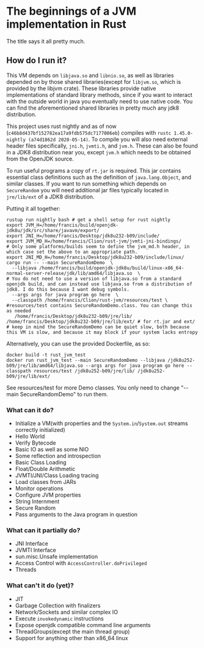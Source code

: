 # The beginnings of a JVM implementation in Rust

The title says it all pretty much.

## How do I run it?

This VM depends on `libjava.so` and `libnio.so`, as well as libraries depended on by those shared libraries(except
for `libjvm.so`, which is provided by the libjvm crate). These libraries provide native implementations of standard
library methods, since if you want to interact with the outside world in java you eventually need to use native code.
You can find the aforementioned shared libraries in pretty much any jdk8 distribution.

This project uses rust nightly and as of now (`c46b8d437bf152782ea17a9fdb575dc7177006eb`) compiles
with `rustc 1.45.0-nightly (a74d1862d 2020-05-14)`. To compile you will also need external header files
specifically, `jni.h`, `jvmti.h`, and `jvm.h`. These can also be found in a JDK8 distribution near you, except `jvm.h`
which needs to be obtained from the OpenJDK source.

To run useful programs a copy of `rt.jar` is required. This jar contains essential class definitions such as the
definition of `java.lang.Object`, and similar classes. If you want to run something which depends on `SecureRandom` you
will need additional jar files typically located in `jre/lib/ext` of a JDK8 distribution.

Putting it all together:

```shell script
rustup run nightly bash # get a shell setup for rust nightly
export JVM_H=/home/francis/build/openjdk-jdk8u/jdk/src/share/javavm/export/
export JNI_H=/home/francis/Desktop/jdk8u232-b09/include/
export JVM_MD_H=/home/francis/Clion/rust-jvm/jvmti-jni-bindings/ 
# Only some platforms/builds seem to define the jvm_md.h header, in which case set the above to an appropriate path.
export JNI_MD_H=/home/francis/Desktop/jdk8u232-b09/include/linux/
cargo run -- --main SecureRandomDemo  \ 
  --libjava /home/francis/build/openjdk-jdk8u/build/linux-x86_64-normal-server-release/jdk/lib/amd64/libjava.so  \
# You do not need to use a version of libjava.so from a standard openjdk build, and can instead use libjava.so from a distribution of jdk8. I do this because I want debug symbols.
  --args args for java program go here  \
  --classpath /home/francis/Clion/rust-jvm/resources/test \ #resources/test contains SecureRandomDemo.class. You can change this as needed 
   /home/francis/Desktop/jdk8u232-b09/jre/lib/ /home/francis/Desktop/jdk8u232-b09/jre/lib/ext/ # for rt.jar and ext/
# keep in mind the SecureRandomDemo can be quiet slow, both because this VM is slow, and because it may block if your system lacks entropy
```

Alternatively, you can use the provided Dockerfile, as so:

```shell script
docker build -t rust_jvm_test 
docker run rust_jvm_test --main SecureRandomDemo --libjava /jdk8u252-b09/jre/lib/amd64/libjava.so --args args for java program go here --classpath resources/test /jdk8u252-b09/jre/lib/ /jdk8u252-b09/jre/lib/ext/
```

See resources/test for more Demo classes. You only need to change "--main SecureRandomDemo" to run them.

### What can it do?

- Initialize a VM(with properties and the `System.in`/`System.out` streams correctly initialized)
- Hello World
- Verify Bytecode
- Basic IO as well as some NIO
- Some reflection and introspection
- Basic Class Loading
- Float/Double Arithmetic
- JVMTI/JNI/Class Loading tracing
- Load classes from JARs
- Monitor operations
- Configure JVM properties
- String Internment
- Secure Random
- Pass arguments to the Java program in question

### What can it partially do?

- JNI Interface
- JVMTI Interface
- sun.misc.Unsafe implementation
- Access Control with `AccessController.doPrivileged`
- Threads

### What can't it do (yet)?

- JIT
- Garbage Collection with finalizers
- Network/Sockets and similar complex IO
- Execute `invokedynamic` instructions
- Expose openjdk compatible command line arguments
- ThreadGroups(except the main thread group)
- Support for anything other than x86_64 linux
